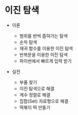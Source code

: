 # 이진 탐색

* 이론
  + 범위를 반씩 좁혀가는 탐색
  + 순차 탐색
  + 재귀 함수를 이용한 이진 탐색
  + 반복문을 이용한 이진 탐색
  + 파이썬에서 빠르게 입력 받기

* 실전
  + 부품 찾기
  + 이진 탐색으로 해결
  + 계수 정렬로 해결
  + 집합(Set) 자료형으로 해결
  + 떡볶이 떡 만들기
